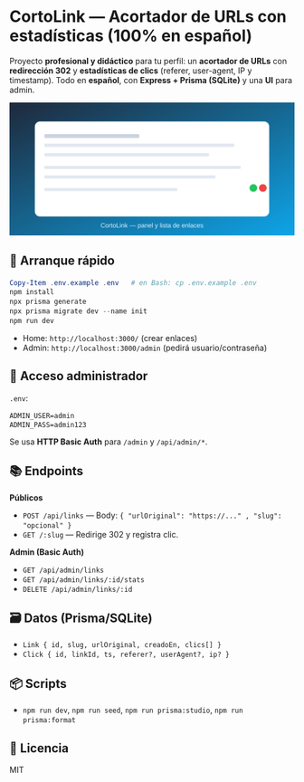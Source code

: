 # CortoLink — Acortador de URLs con estadísticas (100% en español)

Proyecto **profesional y didáctico** para tu perfil: un **acortador de URLs** con
**redirección 302** y **estadísticas de clics** (referer, user-agent, IP y timestamp).
Todo en **español**, con **Express + Prisma (SQLite)** y una **UI** para admin.

![Preview](assets/preview.svg)

## 🚀 Arranque rápido
```powershell
Copy-Item .env.example .env   # en Bash: cp .env.example .env
npm install
npx prisma generate
npx prisma migrate dev --name init
npm run dev
```
- Home: `http://localhost:3000/` (crear enlaces)
- Admin: `http://localhost:3000/admin` (pedirá usuario/contraseña)

## 🔐 Acceso administrador
`.env`:
```
ADMIN_USER=admin
ADMIN_PASS=admin123
```
Se usa **HTTP Basic Auth** para `/admin` y `/api/admin/*`.

## 📚 Endpoints
**Públicos**
- `POST /api/links` — Body: `{ "urlOriginal": "https://..." , "slug": "opcional" }`
- `GET /:slug` — Redirige 302 y registra clic.

**Admin (Basic Auth)**
- `GET /api/admin/links`
- `GET /api/admin/links/:id/stats`
- `DELETE /api/admin/links/:id`

## 🗃️ Datos (Prisma/SQLite)
- `Link { id, slug, urlOriginal, creadoEn, clics[] }`
- `Click { id, linkId, ts, referer?, userAgent?, ip? }`

## 📦 Scripts
- `npm run dev`, `npm run seed`, `npm run prisma:studio`, `npm run prisma:format`

## 📝 Licencia
MIT
